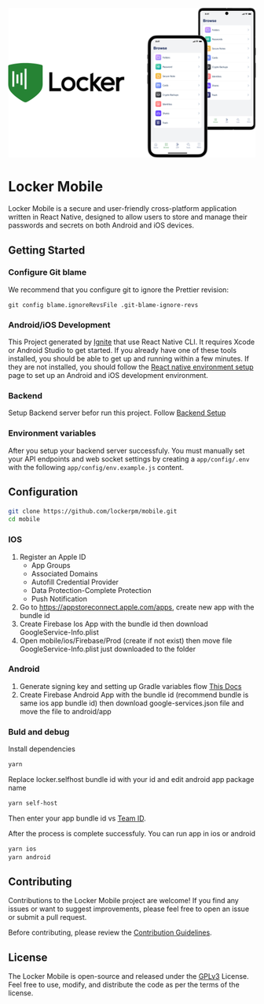 ![Locker Password Manager](https://raw.githubusercontent.com/lockerpm/.github/main/images/locker4.png)

# Locker Mobile

Locker Mobile is a secure and user-friendly cross-platform application written in React Native, designed to allow users to store and manage their passwords and secrets on both Android and iOS devices.

## Getting Started

### Configure Git blame

We recommend that you configure git to ignore the Prettier revision:

```
git config blame.ignoreRevsFile .git-blame-ignore-revs

```

### Android/iOS Development

This Project generated by [Ignite](https://reactnative.dev/docs/0.71/environment-setup) that use React Native CLI. It requires Xcode or Android Studio to get started. If you already have one of these tools installed, you should be able to get up and running within a few minutes. If they are not installed, you should follow the  [React native environment setup](https://reactnative.dev/docs/0.71/environment-setup) page to set up an Android and iOS development environment.

### Backend

Setup Backend server befor run this project. Follow [Backend Setup](https://github.com/lockerpm/api)

### Environment variables

After you setup your backend server successfuly. You must manually set your API endpoints and web socket settings by creating a `app/config/.env` with the following `app/config/env.example.js` content. 


## Configuration

```sh
git clone https://github.com/lockerpm/mobile.git
cd mobile
```

### IOS

1.  Register an Apple ID 
    * App Groups
    * Associated Domains
    * Autofill Credential Provider
    * Data Protection-Complete Protection
    * Push Notification
2. Go to https://appstoreconnect.apple.com/apps, create new app with the bundle id 
3. Create Firebase Ios App with the bundle id then download GoogleService-Info.plist
4. Open mobile/ios/Firebase/Prod (create if not exist) then move file  GoogleService-Info.plist just downloaded to the folder

### Android

1. Generate signing key and setting up Gradle variables flow [This Docs](https://reactnative.dev/docs/signed-apk-android) 
2. Create Firebase Android App with the bundle id (recommend bundle is same ios app bundle id) then download google-services.json file and move the file to android/app

### Buld and debug

Install dependencies

```sh
yarn
```

Replace locker.selfhost bundle id with your id and edit android app package name

```sh
yarn self-host
```

Then enter your app bundle id vs [Team ID](https://developer.apple.com/account#MembershipDetailsCard). 

After the process is complete successfuly. You can run app in ios or android 

```sh
yarn ios
yarn android
```


## Contributing
Contributions to the Locker Mobile project are welcome! If you find any issues or want to suggest improvements, please feel free to open an issue or submit a pull request.

Before contributing, please review the [Contribution Guidelines](https://github.com/lockerpm/.github/blob/main/CONTRIBUTING.md).

## License
The Locker Mobile is open-source and released under the [GPLv3](./LICENSE) License. Feel free to use, modify, and distribute the code as per the terms of the license.
